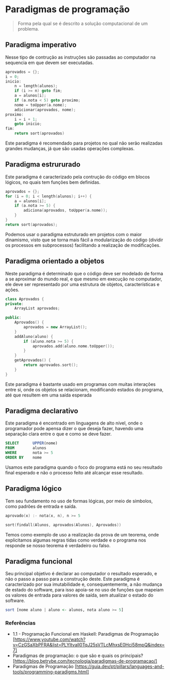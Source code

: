 # Paradigmas de programação
> Forma pela qual se é descrito a solução computacional de um problema.

## Paradigma imperativo
Nesse tipo de contrução as instruções são passadas ao computador na sequencia em que devem ser executadas.

```cpp
aprovados = {};
i = 0;
inicio:
    n = length(alunos);
    if (i >= n) goto fim;
    a = alunos[i];
    if (a.nota < 5) goto proximo;
    nome = toUpper(a.nome);
    adicionar(aprovados, nome);
proximo:
    i = i + 1;
    goto inicio;
fim:
    return sort(aprovados)
```

Este paradigma é recomendado para projetos no qual não serão realizadas grandes mudanças, já que são usadas operações complexas.

##  Paradigma estrururado
Este paradigma é caracterizado pela contrução do código em blocos lógicos, no quais tem funções bem definidas.

```cpp
aprovados = {};
for (i = 0; i < length(alunos); i++) {
    a = alunos[i];
    if (a.nota >= 5) {
        adiciona(aprovados, toUpper(a.nome));
    }
}
return sort(aprovados);
```

Podemos usar o paradigma estruturado em projetos com o maior dinamismo, visto que se torna mais fácil a modularização do código (dividir os processos em subprocessos) facilitando a realização de modificações.

## Paradigma orientado a objetos
Neste paradigma é determinado que o código deve ser modelado de forma a se aproximar do mundo real, e que mesmo em execução no computador, ele deve ser representado por uma estrutura de objetos, características e ações.

```cpp
class Aprovados {
private:
    ArrayList aprovados;

public:
    Aprovados() {
        aprovados = new ArrayList();
    }
    addAluno(aluno) {
        if (aluno.nota >= 5) {
            aprovados.add(aluno.nome.toUpper());
        }
    }
    getAprovados() {
        return aprovados.sort();
    }
}
```

Este paradigma é bastante usado em programas com muitas interações entre si, onde os objetos se relacionam, modificando estados do programa, até que resultem em uma saída esperada

## Paradigma declarativo
Este paradigma é encontrado em linguagens de alto nível, onde o programador pode apensa dizer o que deseja fazer, havendo uma separação clara 
entre o que e como se deve fazer.

```sql
SELECT      UPPER(nome)
FROM        alunos
WHERE       nota >= 5
ORDER BY    nome
```

Usamos este paradigma quando o foco do programa está no seu resultado final esperado e não o processo feito até alcançar esse resultado.

## Paradigma lógico
Tem seu fundamento no uso de formas lógicas, por meio de símbolos, como padrões de entrada e saída. 

```cpp
aprovado(x) :- nota(x, n), n >= 5

sort(findall(Alunos, aprovados(Alunos), Aprovados))
```

Temos como exemplo de uso a realização da prova de um teorema, onde explicitamos algumas regras tidas como verdade e o programa nos responde se nosso teorema é verdadeiro ou falso.

## Paradigma funcional
Seu principal objetivo é declarar ao computador o resultado esperado, e não o passo a passo para a construção deste. Este paradigma é caracterizado por sua imutabilidade e, consequentemente, a não mudança de estado do software, para isso apoia-se no uso de funções que mapeiam os valores de entrada para valores de saída, sem atualizar o estado do software.

```Haskell
sort [nome aluno | aluno <- alunos, nota aluno >= 5]
```



### Referências
* 1.1 - Programação Funcional em Haskell: Paradigmas de Programação [https://www.youtube.com/watch?v=CzGSaXbPFRA&list=PLYItvall0TqJ25sVTLcMhxsE0Hci58mpQ&index=7]
* Paradigmas de programação: o que são e quais os principais? [https://blog.betrybe.com/tecnologia/paradigmas-de-programacao/]
* Paradigmas de Programação [https://guia.dev/pt/pillars/languages-and-tools/programming-paradigms.html]